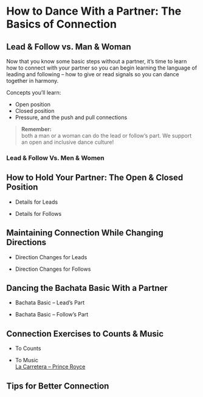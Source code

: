 # How to Dance With a Partner: The Basics of Connection

## Lead & Follow vs. Man & Woman

Now that you know some basic steps without a partner, it’s time to learn how to connect with your partner so you can begin learning the language of leading and following – how to give or read signals so you can dance together in harmony.

Concepts you’ll learn:

* Open position
* Closed position
* Pressure, and the push and pull connections

> **Remember:**<br>both a man or a woman can do the lead or follow’s part. We support an open and inclusive dance culture!

### Lead & Follow Vs. Men & Women

## How to Hold Your Partner: The Open & Closed Position

* Details for Leads

* Details for Follows

## Maintaining Connection While Changing Directions

* Direction Changes for Leads

* Direction Changes for Follows

## Dancing the Bachata Basic With a Partner

* Bachata Basic – Lead’s Part

* Bachata Basic – Follow’s Part

## Connection Exercises to Counts & Music

* To Counts

* To Music
<br>[La Carretera – Prince Royce](https://www.youtube.com/watch?v=OdaIbTUGmHM)

## Tips for Better Connection

